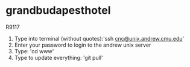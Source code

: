 # grandbudapesthotel
R9117

1. Type into terminal (without quotes):'ssh cnc@unix.andrew.cmu.edu'
2. Enter your password to login to the andrew unix server
3. Type: 'cd www'
4. Type to update everything: 'git pull'
